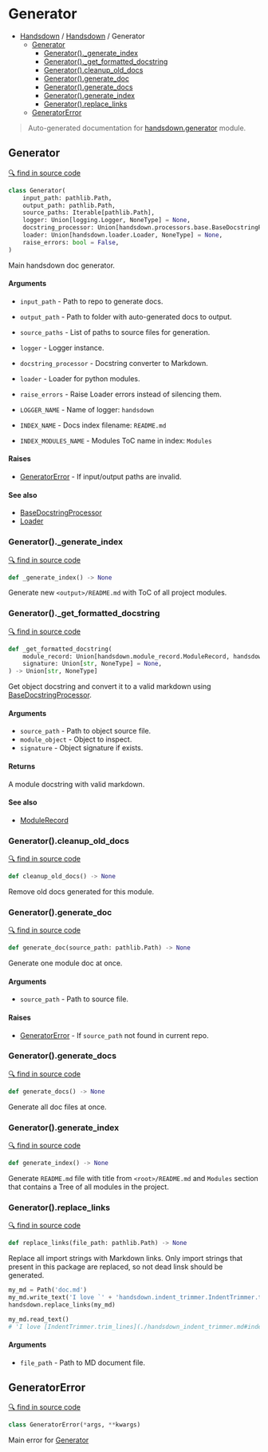 # Generator

- [Handsdown](./README.md#handsdown) / [Handsdown](./handsdown_index.md#handsdown) / Generator
  - [Generator](#generator)
    - [Generator()._generate_index](#generator_generate_index)
    - [Generator()._get_formatted_docstring](#generator_get_formatted_docstring)
    - [Generator().cleanup_old_docs](#generatorcleanup_old_docs)
    - [Generator().generate_doc](#generatorgenerate_doc)
    - [Generator().generate_docs](#generatorgenerate_docs)
    - [Generator().generate_index](#generatorgenerate_index)
    - [Generator().replace_links](#generatorreplace_links)
  - [GeneratorError](#generatorerror)

> Auto-generated documentation for [handsdown.generator](../handsdown/generator.py) module.

## Generator

[🔍 find in source code](../handsdown/generator.py#L20)

```python
class Generator(
    input_path: pathlib.Path,
    output_path: pathlib.Path,
    source_paths: Iterable[pathlib.Path],
    logger: Union[logging.Logger, NoneType] = None,
    docstring_processor: Union[handsdown.processors.base.BaseDocstringProcessor, NoneType] = None,
    loader: Union[handsdown.loader.Loader, NoneType] = None,
    raise_errors: bool = False,
)
```

Main handsdown doc generator.

#### Arguments

- `input_path` - Path to repo to generate docs.
- `output_path` - Path to folder with auto-generated docs to output.
- `source_paths` - List of paths to source files for generation.
- `logger` - Logger instance.
- `docstring_processor` - Docstring converter to Markdown.
- `loader` - Loader for python modules.
- `raise_errors` - Raise Loader errors instead of silencing them.

- `LOGGER_NAME` - Name of logger: `handsdown`
- `INDEX_NAME` - Docs index filename: `README.md`
- `INDEX_MODULES_NAME` - Modules ToC name in index: `Modules`

#### Raises

- [GeneratorError](#generatorerror) - If input/output paths are invalid.

#### See also

- [BaseDocstringProcessor](./handsdown_processors_base.md#basedocstringprocessor)
- [Loader](./handsdown_loader.md#loader)

### Generator()._generate_index

[🔍 find in source code](../handsdown/generator.py#L392)

```python
def _generate_index() -> None
```

Generate new `<output>/README.md` with ToC of all project modules.

### Generator()._get_formatted_docstring

[🔍 find in source code](../handsdown/generator.py#L338)

```python
def _get_formatted_docstring(
    module_record: Union[handsdown.module_record.ModuleRecord, handsdown.module_record.ModuleObjectRecord],
    signature: Union[str, NoneType] = None,
) -> Union[str, NoneType]
```

Get object docstring and convert it to a valid markdown using
[BaseDocstringProcessor](./handsdown_processors_base.md#basedocstringprocessor).

#### Arguments

- `source_path` - Path to object source file.
- `module_object` - Object to inspect.
- `signature` - Object signature if exists.

#### Returns

A module docstring with valid markdown.

#### See also

- [ModuleRecord](./handsdown_module_record.md#modulerecord)

### Generator().cleanup_old_docs

[🔍 find in source code](../handsdown/generator.py#L110)

```python
def cleanup_old_docs() -> None
```

Remove old docs generated for this module.

### Generator().generate_doc

[🔍 find in source code](../handsdown/generator.py#L130)

```python
def generate_doc(source_path: pathlib.Path) -> None
```

Generate one module doc at once.

#### Arguments

- `source_path` - Path to source file.

#### Raises

- [GeneratorError](#generatorerror) - If `source_path` not found in current repo.

### Generator().generate_docs

[🔍 find in source code](../handsdown/generator.py#L232)

```python
def generate_docs() -> None
```

Generate all doc files at once.

### Generator().generate_index

[🔍 find in source code](../handsdown/generator.py#L246)

```python
def generate_index() -> None
```

Generate `README.md` file with title from `<root>/README.md` and `Modules` section that
contains a Tree of all modules in the project.

### Generator().replace_links

[🔍 find in source code](../handsdown/generator.py#L272)

```python
def replace_links(file_path: pathlib.Path) -> None
```

Replace all import strings with Markdown links. Only import strings that present in this
package are replaced, so not dead linsk should be generated.

```python
my_md = Path('doc.md')
my_md.write_text('I love `' + 'handsdown.indent_trimmer.IndentTrimmer.trim_lines` function!')
handsdown.replace_links(my_md)

my_md.read_text()
# 'I love [IndentTrimmer.trim_lines](./handsdown_indent_trimmer.md#indenttrimmertrim_lines) function!'
```

#### Arguments

- `file_path` - Path to MD document file.

## GeneratorError

[🔍 find in source code](../handsdown/generator.py#L14)

```python
class GeneratorError(*args, **kwargs)
```

Main error for [Generator](#generator)

